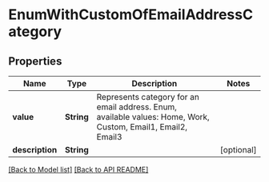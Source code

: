 # EnumWithCustomOfEmailAddressCategory


## Properties
Name | Type | Description | Notes
------------ | ------------- | ------------- | -------------
**value** | **String** | Represents category for an email address. Enum, available values: Home, Work, Custom, Email1, Email2, Email3 | 
**description** | **String** |  |  [optional]




[[Back to Model list]](Models.md) [[Back to API README]](README.md)
